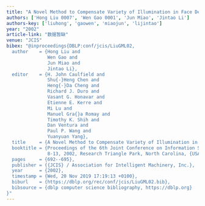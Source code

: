 ```yaml
---
title: "A Novel Method to Compensate Variety of Illumination in Face Detection."
authors: ['Hong Liu 0007', 'Wen Gao 0001', 'Jun Miao', 'Jintao Li']
authors-key: ['liuhong', 'gaowen', 'miaojun', 'lijintao']
year: "2002"
article-link: "数据暂缺"
venue: "JCIS"
bibex: "@inproceedings{DBLP:conf/jcis/LiuGML02,
  author    = {Hong Liu and
               Wen Gao and
               Jun Miao and
               Jintao Li},
  editor    = {H. John Caulfield and
               Shu{-}Heng Chen and
               Heng{-}Da Cheng and
               Richard J. Duro and
               Vasant G. Honavar and
               Etienne E. Kerre and
               Mi Lu and
               Manuel Gra{}a Romay and
               Timothy K. Shih and
               Dan Ventura and
               Paul P. Wang and
               Yuanyuan Yang},
  title     = {A Novel Method to Compensate Variety of Illumination in Face Detection},
  booktitle = {Proceedings of the 6th Joint Conference on Information Science, March
               8-13, 2002, Research Triangle Park, North Carolina, {USA}},
  pages     = {692--695},
  publisher = {{JCIS} / Association for Intelligent Machinery, Inc.},
  year      = {2002},
  timestamp = {Wed, 20 Nov 2019 17:19:13 +0100},
  biburl    = {https://dblp.org/rec/conf/jcis/LiuGML02.bib},
  bibsource = {dblp computer science bibliography, https://dblp.org}
}"
---
```

